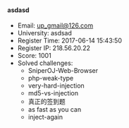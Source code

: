 #### asdasd  

* Email: up_gmail@126.com  
* University: asdsad  
* Register Time: 2017-06-14 15:43:50  
* Register IP: 218.56.20.22  
* Score: 1001  
* Solved challenges: 
  * SniperOJ-Web-Browser  
  * php-weak-type  
  * very-hard-injection  
  * md5-vs-injection  
  * 真正的签到题  
  * as fast as you can  
  * inject-again  
